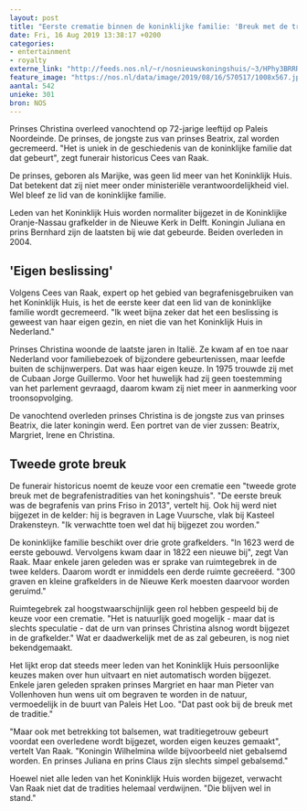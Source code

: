 ```yaml
---
layout: post
title: "Eerste crematie binnen de koninklijke familie: 'Breuk met de traditie'"
date: Fri, 16 Aug 2019 13:38:17 +0200
categories: 
- entertainment 
- royalty 
externe_link: "http://feeds.nos.nl/~r/nosnieuwskoningshuis/~3/HPhy3BRRR4g/2297757"
feature_image: "https://nos.nl/data/image/2019/08/16/570517/1008x567.jpg"
aantal: 542
unieke: 301
bron: NOS
---
```


<p>Prinses Christina overleed vanochtend op 72-jarige leeftijd op Paleis Noordeinde. De prinses, de jongste zus van prinses Beatrix, zal worden gecremeerd. "Het is uniek in de geschiedenis van de koninklijke familie dat dat gebeurt", zegt funerair historicus Cees van Raak.</p>
<p>De prinses, geboren als Marijke, was geen lid meer van het Koninklijk Huis. Dat betekent dat zij niet meer onder ministeriële verantwoordelijkheid viel. Wel bleef ze lid van de koninklijke familie.</p>
<p>Leden van het Koninklijk Huis worden normaliter bijgezet in de Koninklijke Oranje-Nassau grafkelder in de Nieuwe Kerk in Delft. Koningin Juliana en prins Bernhard zijn de laatsten bij wie dat gebeurde. Beiden overleden in 2004.</p>
<h2>'Eigen beslissing'</h2>
<p>Volgens Cees van Raak, expert op het gebied van begrafenisgebruiken van het Koninklijk Huis, is het de eerste keer dat een lid van de koninklijke familie wordt gecremeerd. "Ik weet bijna zeker dat het een beslissing is geweest van haar eigen gezin, en niet die van het Koninklijk Huis in Nederland."</p>
<p>Prinses Christina woonde de laatste jaren in Italië. Ze kwam af en toe naar Nederland voor familiebezoek of bijzondere gebeurtenissen, maar leefde buiten de schijnwerpers. Dat was haar eigen keuze. In 1975 trouwde zij met de Cubaan Jorge Guillermo. Voor het huwelijk had zij geen toestemming van het parlement gevraagd, daarom kwam zij niet meer in aanmerking voor troonsopvolging.</p>
<p>De vanochtend overleden prinses Christina is de jongste zus van prinses Beatrix, die later koningin werd. Een portret van de vier zussen: Beatrix, Margriet, Irene en Christina.</p>
<h2>Tweede grote breuk</h2>
<p>De funerair historicus noemt de keuze voor een crematie een "tweede grote breuk met de begrafenistradities van het koningshuis". "De eerste breuk was de begrafenis van prins Friso in 2013", vertelt hij. Ook hij werd niet bijgezet in de kelder: hij is begraven in Lage Vuursche, vlak bij Kasteel Drakensteyn. "Ik verwachtte toen wel dat hij bijgezet zou worden."</p>
<p>De koninklijke familie beschikt over drie grote grafkelders. "In 1623 werd de eerste gebouwd. Vervolgens kwam daar in 1822 een nieuwe bij", zegt Van Raak. Maar enkele jaren geleden was er sprake van ruimtegebrek in de twee kelders. Daarom wordt er inmiddels een derde ruimte gecreëerd. "300 graven en kleine grafkelders in de Nieuwe Kerk moesten daarvoor worden geruimd."</p>
<p>Ruimtegebrek zal hoogstwaarschijnlijk geen rol hebben gespeeld bij de keuze voor een crematie. "Het is natuurlijk goed mogelijk - maar dat is slechts speculatie - dat de urn van prinses Christina alsnog wordt bijgezet in de grafkelder." Wat er daadwerkelijk met de as zal gebeuren, is nog niet bekendgemaakt.</p>
<p>Het lijkt erop dat steeds meer leden van het Koninklijk Huis persoonlijke keuzes maken over hun uitvaart en niet automatisch worden bijgezet. Enkele jaren geleden spraken prinses Margriet en haar man Pieter van Vollenhoven hun wens uit om begraven te worden in de natuur, vermoedelijk in de buurt van Paleis Het Loo. "Dat past ook bij de breuk met de traditie."</p>
<p>"Maar ook met betrekking tot balsemen, wat traditiegetrouw gebeurt voordat een overledene wordt bijgezet, worden eigen keuzes gemaakt", vertelt Van Raak. "Koningin Wilhelmina wilde bijvoorbeeld niet gebalsemd worden. En prinses Juliana en prins Claus zijn slechts simpel gebalsemd."</p>
<p>Hoewel niet alle leden van het Koninklijk Huis worden bijgezet, verwacht Van Raak niet dat de tradities helemaal verdwijnen. "Die blijven wel in stand."</p><img src="http://feeds.feedburner.com/~r/nosnieuwskoningshuis/~4/HPhy3BRRR4g" height="1" width="1" alt=""/>
